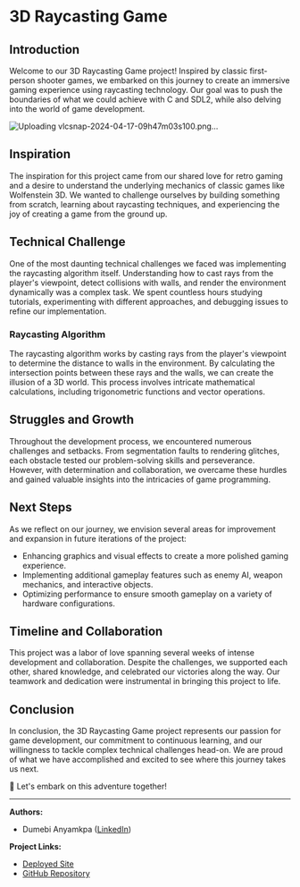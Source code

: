 # 3D Raycasting Game

## Introduction
Welcome to our 3D Raycasting Game project! Inspired by classic first-person shooter games, we embarked on this journey to create an immersive gaming experience using raycasting technology. Our goal was to push the boundaries of what we could achieve with C and SDL2, while also delving into the world of game development.

![Uploading vlcsnap-2024-04-17-09h47m03s100.png…](vlcsnap-2024-04-17-09h47m03s100)


## Inspiration
The inspiration for this project came from our shared love for retro gaming and a desire to understand the underlying mechanics of classic games like Wolfenstein 3D. We wanted to challenge ourselves by building something from scratch, learning about raycasting techniques, and experiencing the joy of creating a game from the ground up.

## Technical Challenge
One of the most daunting technical challenges we faced was implementing the raycasting algorithm itself. Understanding how to cast rays from the player's viewpoint, detect collisions with walls, and render the environment dynamically was a complex task. We spent countless hours studying tutorials, experimenting with different approaches, and debugging issues to refine our implementation.

### Raycasting Algorithm
The raycasting algorithm works by casting rays from the player's viewpoint to determine the distance to walls in the environment. By calculating the intersection points between these rays and the walls, we can create the illusion of a 3D world. This process involves intricate mathematical calculations, including trigonometric functions and vector operations.

## Struggles and Growth
Throughout the development process, we encountered numerous challenges and setbacks. From segmentation faults to rendering glitches, each obstacle tested our problem-solving skills and perseverance. However, with determination and collaboration, we overcame these hurdles and gained valuable insights into the intricacies of game programming.

## Next Steps
As we reflect on our journey, we envision several areas for improvement and expansion in future iterations of the project:
- Enhancing graphics and visual effects to create a more polished gaming experience.
- Implementing additional gameplay features such as enemy AI, weapon mechanics, and interactive objects.
- Optimizing performance to ensure smooth gameplay on a variety of hardware configurations.

## Timeline and Collaboration
This project was a labor of love spanning several weeks of intense development and collaboration. Despite the challenges, we supported each other, shared knowledge, and celebrated our victories along the way. Our teamwork and dedication were instrumental in bringing this project to life.

## Conclusion
In conclusion, the 3D Raycasting Game project represents our passion for game development, our commitment to continuous learning, and our willingness to tackle complex technical challenges head-on. We are proud of what we have accomplished and excited to see where this journey takes us next.

🚀 Let's embark on this adventure together!

---

**Authors:**
- Dumebi Anyamkpa ([LinkedIn](https://www.linkedin.com/in/castle-dumebi/))

**Project Links:**
- [Deployed Site](https://dumebia.github.io/Raycaster_Maze/)
- [GitHub Repository](https://github.com/DumebiA/Raycaster_Maze/)
